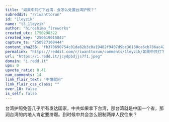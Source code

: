```yaml
---
title: "如果中共打下台湾，会怎么处置台湾护照？"
subreddit: "r/iwanttorun"
id: "1leyzik"
name: "t3_1leyzik"
author: "hiroshima_fireworks"
created_utc: 1750298322
created_key: "250619015842"
capture_ts: "250927160444"
content_sha256: "fb370690754c01da82b3c0a19482f9407d9bc36188ca6cb786ac42e54f3b4260"
permalink: "https://reddit.com/r/iwanttorun/comments/1leyzik/如果中共打下台湾会怎么处置台湾护照/"
url: "https://i.redd.it/jcydpbdjjs7f1.jpeg"
domain: "i.redd.it"
ups: 0
upvote_ratio: 0.41
num_comments: 14
link_flair_text: "不懂就问"
link_flair_css_class: ""
over_18: false
is_self: false
---
```


台湾护照免签几乎所有发达国家，中共如果拿下台湾，那台湾就是中国一个省，那润台湾的内地人肯定要挤爆。到时候中共会怎么限制两岸人民往来？
